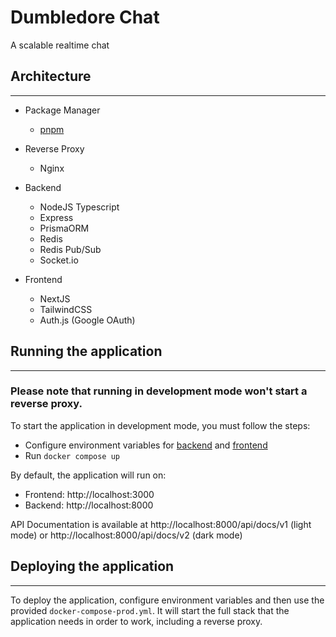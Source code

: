 # Dumbledore Chat
A scalable realtime chat

## Architecture
___
+ Package Manager
  + [pnpm](https://pnpm.io/installation)
+ Reverse Proxy
  + Nginx
+ Backend
  + NodeJS Typescript
  + Express
  + PrismaORM
  + Redis
  + Redis Pub/Sub
  + Socket.io

+ Frontend
  + NextJS
  + TailwindCSS
  + Auth.js (Google OAuth)

## Running the application
___

### Please note that running in development mode won't start a reverse proxy.

To start the application in development mode, you must follow the steps:
+ Configure environment variables for [backend](/backend/README.md) and [frontend](/frontend/README.md)
+ Run `docker compose up`

By default, the application will run on:
+ Frontend: http://localhost:3000
+ Backend: http://localhost:8000

API Documentation is available at http://localhost:8000/api/docs/v1 (light mode) or http://localhost:8000/api/docs/v2 (dark mode)

## Deploying the application
___

To deploy the application, configure environment variables and then use the provided `docker-compose-prod.yml`. It will start the full stack that the application needs in order to work, including a reverse proxy.